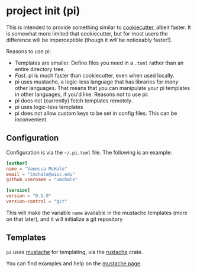 # project init (pi)

This is intended to provide something similar to
[cookiecutter](https://github.com/audreyr/cookiecutter), albeit faster. It is
somewhat more limited that cookiecutter, but for most users the difference will
be imperceptible (though it *will* be noticeably faster!).

Reasons to use pi:
  - Templates are smaller. Define files you need in a `.toml` rather than an
    entire directory tree.
  - *Fast*. pi is much faster than cookiecutter, even when used locally.
  - pi uses mustache, a logic-less language that has libraries for *many* other
    languages. That means that you can manipulate your pi templates in other
    languages, if you'd like.
Reasons not to use pi:
  - pi does not (currently) fetch templates remotely.
  - pi uses logic-less templates
  - pi does not allow custom keys to be set in config files. This can be
    inconvenient.

## Configuration

Configuration is via the `~/.pi.toml` file. The following is an example:

```toml
[author]
name = "Vanessa McHale"
email = "tmchale@wisc.edu"
github_username = "vmchale"

[version]
version = "0.1.0"
version-control = "git"
```

This will make the variable `name` available in the mustache templates (more
on that later), and it will initialize a git repository 

## Templates

`pi` uses [mustache](https://mustache.github.io/) for templating, via the
[rustache](https://github.com/rustache/rustache) crate.

You can find examples and help on the [mustache page](https://mustache.github.io/).
